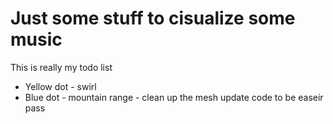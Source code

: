 # Just some stuff to cisualize some music

This is really my todo list

- Yellow dot - swirl
- Blue dot - mountain range - clean up the mesh update code to be easeir pass